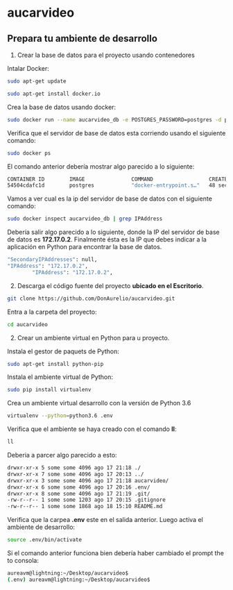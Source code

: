 # aucarvideo

## Prepara tu ambiente de desarrollo

1. Crear la base de datos para el proyecto usando contenedores

Intalar Docker:

```sh
sudo apt-get update
```

```sh
sudo apt-get install docker.io
```

Crea la base de datos usando docker:

```sh
sudo docker run --name aucarvideo_db -e POSTGRES_PASSWORD=postgres -d postgres
```

Verifica que el servidor de base de datos esta corriendo usando el siguiente comando:

```sh
sudo docker ps
```
El comando anterior debería mostrar algo parecido a lo siguiente:

```sh
CONTAINER ID        IMAGE               COMMAND                  CREATED             STATUS              PORTS               NAMES
54504cdafc1d        postgres            "docker-entrypoint.s…"   48 seconds ago      Up 41 seconds       5432/tcp            aucarvideo_db
```

Vamos a ver cual es la ip del servidor de base de datos con el siguiente comando:

```sh
sudo docker inspect aucarvideo_db | grep IPAddress
```
Debería salir algo parecido a lo siguiente, donde la IP del servidor de base de datos es 
**172.17.0.2**. Finalmente ésta es la IP que debes indicar a la aplicación en Python para encontrar la base de datos.

```sh
"SecondaryIPAddresses": null,
"IPAddress": "172.17.0.2",
        "IPAddress": "172.17.0.2",
```

2. Descarga el código fuente del proyecto **ubicado en el Escritorio**.

```sh
git clone https://github.com/DonAurelio/aucarvideo.git
```

Entra a la carpeta del proyecto:

```sh
cd aucarvideo
```

2. Crear un ambiente virtual en Python para u proyecto.

Instala el gestor de paquets de Python:

```sh
sudo apt-get install python-pip
```
Instala el ambiente virtual de Python:

```sh
sudo pip install virtualenv
```

Crea un ambiente virtual desarrollo con la versión de Python 3.6

```sh
virtualenv --python=python3.6 .env
```

Verifica que el ambiente se haya creado con el comando **ll**:

```sh
ll
```

Deberia a parcer algo parecido a esto:

```sh
drwxr-xr-x 5 some some 4096 ago 17 21:18 ./
drwxr-xr-x 7 some some 4096 ago 17 20:13 ../
drwxr-xr-x 3 some some 4096 ago 17 21:18 aucarvideo/
drwxr-xr-x 6 some some 4096 ago 17 20:16 .env/
drwxr-xr-x 8 some some 4096 ago 17 21:19 .git/
-rw-r--r-- 1 some some 1203 ago 17 20:15 .gitignore
-rw-r--r-- 1 some some 1868 ago 18 15:10 README.md
```

Verifica que la carpea **.env** este en el salida anterior. Luego activa el ambiente de desarrollo:

```sh
source .env/bin/activate
```

Si el comando anterior funciona bien debería haber cambiado el prompt the to consola:

```sh
aureavm@lightning:~/Desktop/aucarvideo$
(.env) aureavm@lightning:~/Desktop/aucarvideo$
```


